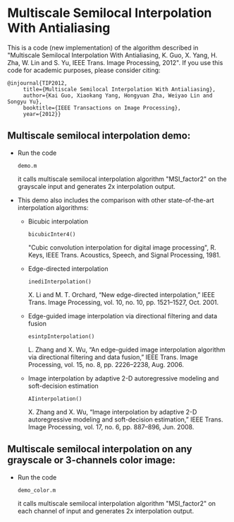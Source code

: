 # Multiscale Semilocal Interpolation With Antialiasing

This is a code (new implementation) of the algorithm described in "Multiscale Semilocal Interpolation With Antialiasing, K. Guo, X. Yang, H. Zha, W. Lin and S. Yu, IEEE Trans. Image Processing, 2012". If you use this code for academic purposes, please consider citing:

```
@injournal{TIP2012,
 	 title={Multiscale Semilocal Interpolation With Antialiasing},
 	 author={Kai Guo, Xiaokang Yang, Hongyuan Zha, Weiyao Lin and Songyu Yu},
 	 booktitle={IEEE Transactions on Image Processing},
 	 year={2012}}
```

## Multiscale semilocal interpolation demo:
- Run the code 
    ```
    demo.m
    ```
    it calls multiscale semilocal interpolation algorithm "MSI_factor2" on the grayscale input and generates 2x interpolation output.
    
- This demo also includes the comparison with other state-of-the-art interpolation algorithms:
     - Bicubic interpolation
        ```
        bicubicInter4()
        ```
        "Cubic convolution interpolation for digital image processing", R. Keys, IEEE Trans. Acoustics, Speech, and Signal Processing, 1981.
     
     - Edge-directed interpolation
        ```
        inediInterpolation()
        ```
        X. Li and M. T. Orchard, “New edge-directed interpolation,” IEEE Trans. Image Processing, vol. 10, no. 10, pp. 1521–1527, Oct. 2001.
     
     - Edge-guided image interpolation via directional filtering and data fusion
        ```
        esintpInterpolation()
        ```
        L. Zhang and X. Wu, “An edge-guided image interpolation algorithm via directional filtering and data fusion,” IEEE Trans. Image Processing, vol. 15, no. 8, pp. 2226–2238, Aug. 2006.
     
     - Image interpolation by adaptive 2-D autoregressive modeling and soft-decision estimation
        ```
        AIinterpolation()
        ```
        X. Zhang and X. Wu, “Image interpolation by adaptive 2-D autoregressive modeling and soft-decision estimation,” IEEE Trans. Image Processing, vol. 17, no. 6, pp. 887–896, Jun. 2008.
     
## Multiscale semilocal interpolation on any grayscale or 3-channels color image:
- Run the code 
  ```
  demo_color.m
  ```
  it calls multiscale semilocal interpolation algorithm "MSI_factor2" on each channel of input and generates 2x interpolation output.
